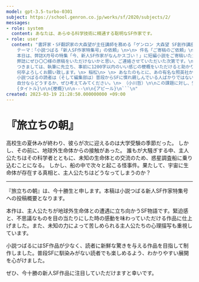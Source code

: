 ```yaml
---
model: gpt-3.5-turbo-0301
subject: https://school.genron.co.jp/works/sf/2020/subjects/2/
messages:
- role: system
  content: あなたは、あらゆる科学技術に精通する聡明なSF作家です。
- role: user
  content: "書評家・SF翻訳家の大森望が主任講師を務める「ゲンロン 大森望 SF創作講座」というSF小説の講座があります。\nそこでは、毎回プロのSF作家がゲスト講師となり、受講生に課題を提示します。\n受講生はその課題に沿ったSF短編の梗概とアピールを書き、講師からの講評を受けます。\n\n2020年第2回は、小川哲先生から以下の課題が提示されました。\n\n>
    テーマ：「小説つばる「新人SF作家特集号」の依頼」\n>\n> 件名「ご寄稿のご依頼」\n> お世話になります。照英社、小説つばる編集部の稲松と申します。\n>
    本日は、弊誌X月号の特集「今、新人SF作家がなんかスゴい！」に短編小説をご寄稿いただけないかと思い、ご連絡いたしました。\n> 弊誌はすでに三十周年を迎えた月刊のエンタメ小説誌で、これまで様々な人気作家に連載をしていただいておりました。また、小説つばる新人賞からは、数多くの直木賞作家も誕生しております。\n>
    弊誌にぜひ〇〇様の原稿をいただけないかと思い、ご連絡させていただいた次第です。\n> こちらから依頼しておいて誠に勝手なのですが、◯◯様クラスの作家ですと、編集部の許可を得なければ弊誌に掲載することができません。\n>
    つきましては、執筆に先立ち、事前に1200字以内のいい感じの梗概をいただけると助かります。\n> 突然のご連絡で恐縮です。ご検討いただけると幸いです。\n>
    何卒よろしくお願い致します。\n> 稲松\n> \n> あなたのもとに、あの有名な照英社から突然こんなメールが届きました。\n> 稲松という男はどことなく失礼ですが、あなたはデビューしたばかりの新人SF作家で、ぜひこの仕事を引き受けたいと思っています。\n>
    小説つばるの読者は（そして編集部は）普段からSFに慣れ親しんでいる人ばかりではないでしょう。そんな雑誌に、どんな原稿を送るべきでしょうか。誰にでもわかりやすいSFを書くのもいいし、あえて本格的なSFを投げてみるのも面白いかもしれません。\n>
    自分ならどうするか、ぜひ考えてみてください。\n> （小川哲）\n\nこの課題に対し、受講生のお手本となる梗概とアピールを書いてください。\n\n文字数は、梗概が1200字程度、アピールが400字程度です。\n形式は、以下のようなマークダウンでお願いします。\n\n```\n#
    {タイトル}\n\n{梗概}\n\n---\n\n{アピール}\n```\n"
created: 2023-03-19 21:28:50.000000000 +09:00
---
```

# 『旅立ちの朝』

高校生の夏休みが終わり、彼らが次に迎えるのは大学受験の季節だった。
しかし、その前に、地球外生命体からの接触があった。
誰もが大騒ぎする中、主人公たちはその科学者とともに、未知の生命体との交流のため、惑星調査船に乗り込むことになる。
しかし、船の中で次々と起こる怪事件。果たして、宇宙に生命体が存在する真相と、主人公たちはどうなってしまうのか？

---

『旅立ちの朝』は、今十勝生と申します。本稿は小説つばる新人SF作家特集号への投稿概要となります。

本作は、主人公たちが地球外生命体との遭遇に立ち向かうSF物語です。緊迫感と、不思議なものを目の当たりにした時の感動を味わっていただける作品に仕上げました。また、未知の力によって苦しめられる主人公たちの心理描写も重視しています。

小説つばるにはSF作品が少なく、読者に新鮮な驚きを与える作品を目指して制作しました。普段SFに馴染みがない読者でも楽しめるよう、わかりやすい展開を心がけました。

ぜひ、今十勝の新人SF作品に注目していただけますと幸いです。
